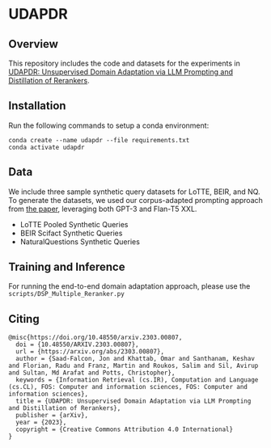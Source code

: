 # UDAPDR

## Overview

This repository includes the code and datasets for the experiments in [UDAPDR: Unsupervised Domain Adaptation via LLM Prompting and Distillation of Rerankers](https://arxiv.org/abs/2303.00807).

## Installation

Run the following commands to setup a conda environment:

````
conda create --name udapdr --file requirements.txt
conda activate udapdr
````

## Data

We include three sample synthetic query datasets for LoTTE, BEIR, and NQ. To generate the datasets, we used our corpus-adapted prompting approach from [the paper](https://arxiv.org/abs/2303.00807), leveraging both GPT-3 and Flan-T5 XXL.

- LoTTE Pooled Synthetic Queries
- BEIR Scifact Synthetic Queries
- NaturalQuestions Synthetic Queries

## Training and Inference

For running the end-to-end domain adaptation approach, please use the `scripts/DSP_Multiple_Reranker.py`

## Citing

````
@misc{https://doi.org/10.48550/arxiv.2303.00807,
  doi = {10.48550/ARXIV.2303.00807},
  url = {https://arxiv.org/abs/2303.00807},
  author = {Saad-Falcon, Jon and Khattab, Omar and Santhanam, Keshav and Florian, Radu and Franz, Martin and Roukos, Salim and Sil, Avirup and Sultan, Md Arafat and Potts, Christopher},
  keywords = {Information Retrieval (cs.IR), Computation and Language (cs.CL), FOS: Computer and information sciences, FOS: Computer and information sciences},
  title = {UDAPDR: Unsupervised Domain Adaptation via LLM Prompting and Distillation of Rerankers},
  publisher = {arXiv},
  year = {2023}, 
  copyright = {Creative Commons Attribution 4.0 International}
}
````

